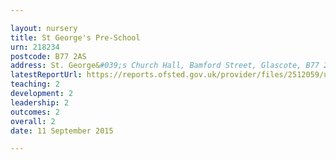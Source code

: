 ```yaml
---

layout: nursery
title: St George's Pre-School
urn: 218234
postcode: B77 2AS
address: St. George&#039;s Church Hall, Bamford Street, Glascote, B77 2AS
latestReportUrl: https://reports.ofsted.gov.uk/provider/files/2512059/urn/218234.pdf
teaching: 2
development: 2
leadership: 2
outcomes: 2
overall: 2
date: 11 September 2015

---
```

